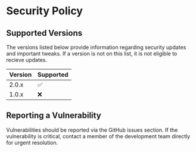 # Security Policy

## Supported Versions

The versions listed below provide information regarding security updates and important tweaks. If a version is not on this list, it is not eligible to recieve updates.

| Version | Supported          |
| ------- | ------------------ |
| 2.0.x   | :white_check_mark: |
| 1.0.x   | :x:                |

## Reporting a Vulnerability

Vulnerabilities should be reported via the GitHub issues section. If the vulnerability is critical, contact a member of the development team directly for urgent resolution.
